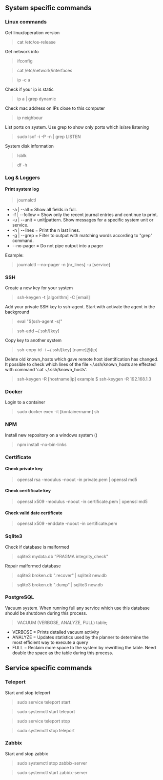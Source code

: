 ## System specific commands

### Linux commands
Get linux/operation version
> cat /etc/os-release

Get network info
> ifconfig

> cat /etc/network/interfaces

> ip -c a

Check if your ip is static
> ip a | grep dynamic

Check mac address on IPs close to this computer
> ip neighbour

List ports on system. Use grep to show only ports which is/are listening
> sudo lsof -i -P -n | grep LISTEN

System disk information
> lsblk

> df -h

### Log & Loggers

#### Print system log 
> journalctl
 * -a | --all = Show all fields in full. 
 * -f | --follow = Show only the recent journal entries and continue to print.
 * -u | --unit = unit|pattern. Show messages for a specific system unit or service. 
 * -n | --lines = Print the n last lines.
 * -g | --grep = Filter to output with matching words according to "grep" command. 
 * --no-pager = Do not pipe output into a pager

Example: 
> journalctl --no-pager -n [nr_lines] -u [service]


### SSH

Create a new key for your system
> ssh-keygen -t [algorithm] -C [email]

Add your private SSH key to ssh-agent. Start with activate the agent in the background 
> eval "$(ssh-agent -s)"

> ssh-add ~/.ssh/[key]

Copy key to another system
> ssh-copy-id -i ~/.ssh/[key] [name]@[ip]

Delete old known_hosts which gave remote host identification has changed. It possible to check which lines of the file ~/.ssh/known_hosts are effected with command 'cat ~/.ssh/known_hosts'.  
> ssh-keygen -R [hostname|ip]
> example $ ssh-keygen -R 192.168.1.3

### Docker

Login to a container
> sudo docker exec -it [kontainernamn] sh

### NPM

Install new repository on a windows system ()
> npm install -no-bin-links

### Certificate

#### Check private key
> openssl rsa -modulus -noout -in private.pem | openssl md5
#### Check cerifificate key
> openssl x509 -modulus -noout -in certificate.pem | openssl md5
#### Check valid date certificate 
> openssl x509 -enddate -noout -in certificate.pem

### Sqlite3

Check if database is malformed
> sqlite3 mydata.db "PRAGMA integrity_check"

Repair malformed database
> sqlite3 broken.db ".recover" | sqlite3 new.db

> sqlite3 broken.db ".dump" | sqlite3 new.db

### PostgreSQL

Vacuum system. When running full any service which use this database should be shutdown during this process.
> VACUUM (VERBOSE, ANALYZE, FULL) table;
* VERBOSE = Prints detailed vacuum activity
* ANALYZE = Updates statistics used by the planner to determine the most efficient way to execute a query
* FULL = Reclaim more space to the system by rewritting the table. Need double the space as the table during this process.  

## Service specific commands

### Teleport 

Start and stop teleport
> sudo service teleport start 

> sudo systemctl start teleport

> sudo service teleport stop

> sudo systemctl stop teleport

### Zabbix

Start and stop zabbix
> sudo systemctl stop zabbix-server

> sudo systemctl start zabbix-server
